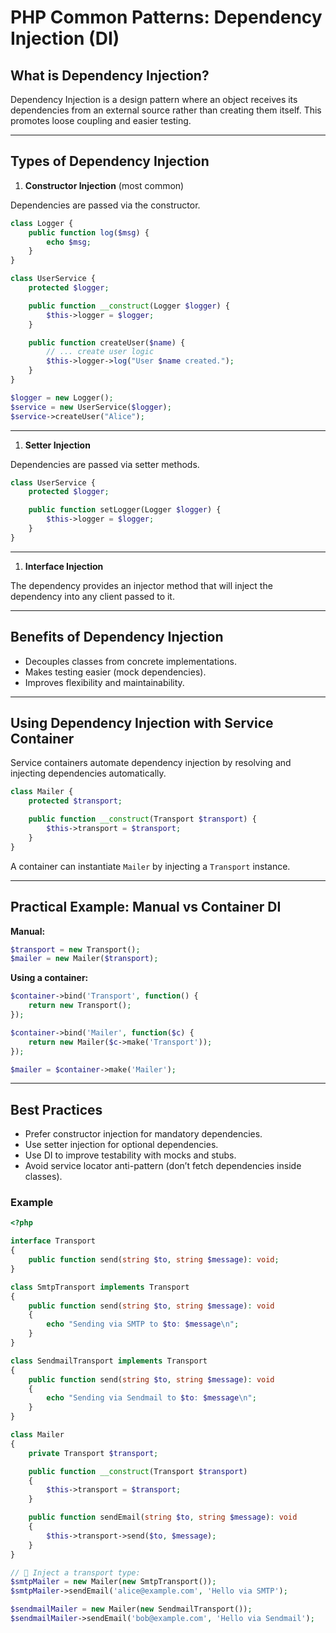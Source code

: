 # PHP Common Patterns: Dependency Injection (DI)

## What is Dependency Injection?

Dependency Injection is a design pattern where an object receives its dependencies from an external source rather than creating them itself. This promotes loose coupling and easier testing.

------

## Types of Dependency Injection

1. **Constructor Injection** (most common)

Dependencies are passed via the constructor.

```php
class Logger {
    public function log($msg) {
        echo $msg;
    }
}

class UserService {
    protected $logger;

    public function __construct(Logger $logger) {
        $this->logger = $logger;
    }

    public function createUser($name) {
        // ... create user logic
        $this->logger->log("User $name created.");
    }
}

$logger = new Logger();
$service = new UserService($logger);
$service->createUser("Alice");
```

------

1. **Setter Injection**

Dependencies are passed via setter methods.

```php
class UserService {
    protected $logger;

    public function setLogger(Logger $logger) {
        $this->logger = $logger;
    }
}
```

------

1. **Interface Injection**

The dependency provides an injector method that will inject the dependency into any client passed to it.

------

## Benefits of Dependency Injection

- Decouples classes from concrete implementations.
- Makes testing easier (mock dependencies).
- Improves flexibility and maintainability.

------

## Using Dependency Injection with Service Container

Service containers automate dependency injection by resolving and injecting dependencies automatically.

```php
class Mailer {
    protected $transport;

    public function __construct(Transport $transport) {
        $this->transport = $transport;
    }
}
```

A container can instantiate `Mailer` by injecting a `Transport` instance.

------

## Practical Example: Manual vs Container DI

**Manual:**

```php
$transport = new Transport();
$mailer = new Mailer($transport);
```

**Using a container:**

```php
$container->bind('Transport', function() {
    return new Transport();
});

$container->bind('Mailer', function($c) {
    return new Mailer($c->make('Transport'));
});

$mailer = $container->make('Mailer');
```

------

## Best Practices

- Prefer constructor injection for mandatory dependencies.
- Use setter injection for optional dependencies.
- Use DI to improve testability with mocks and stubs.
- Avoid service locator anti-pattern (don’t fetch dependencies inside classes).

### Example

```php
<?php

interface Transport
{
    public function send(string $to, string $message): void;
}

class SmtpTransport implements Transport
{
    public function send(string $to, string $message): void
    {
        echo "Sending via SMTP to $to: $message\n";
    }
}

class SendmailTransport implements Transport
{
    public function send(string $to, string $message): void
    {
        echo "Sending via Sendmail to $to: $message\n";
    }
}

class Mailer
{
    private Transport $transport;

    public function __construct(Transport $transport)
    {
        $this->transport = $transport;
    }

    public function sendEmail(string $to, string $message): void
    {
        $this->transport->send($to, $message);
    }
}

// 🔁 Inject a transport type:
$smtpMailer = new Mailer(new SmtpTransport());
$smtpMailer->sendEmail('alice@example.com', 'Hello via SMTP');

$sendmailMailer = new Mailer(new SendmailTransport());
$sendmailMailer->sendEmail('bob@example.com', 'Hello via Sendmail');

```